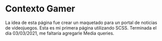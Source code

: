 # Contexto Gamer

La idea de esta página fue crear un maquetado para un portal de noticias de videojuegos.
Esta es mi primera página utilizando SCSS. Terminada el día 03/03/2021, me faltaría agregarle Media queries.
